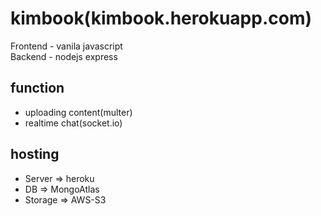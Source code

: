 # kimbook(kimbook.herokuapp.com)

Frontend - vanila javascript </br>
Backend - nodejs express

## function

- uploading content(multer)
- realtime chat(socket.io)

## hosting

- Server => heroku
- DB => MongoAtlas
- Storage => AWS-S3
